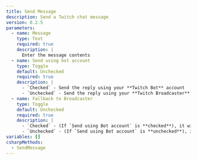 ```yaml
---
title: Send Message
description: Send a Twitch chat message
version: 0.2.5
parameters:
  - name: Message
    type: Text
    required: true
    description: |
      Enter the message contents
  - name: Send using bot account
    type: Toggle
    default: Unchecked
    required: true
    description: |
      - `Checked` - Send the reply using your **Twitch Bot** account
      - `Unchecked` - Send the reply using your **Twitch Broadcaster** account
  - name: Fallback to Broadcaster
    type: Toggle
    default: Unchecked
    required: true
    description: |
      - `Checked` - (If `Send using Bot account` is **checked**), it will attempt to send reply as Twitch Bot account and if unable, then send as Twitch Broadcaster.
      - `Unchecked` - (If `Send using Bot account` is **unchecked**), it will attempt to send reply as Twitch Bot account and if unable, then do **nothing** (i.e. the Twitch Bot account is not logged in.
variables: []
csharpMethods:
  - SendMessage
---
```

